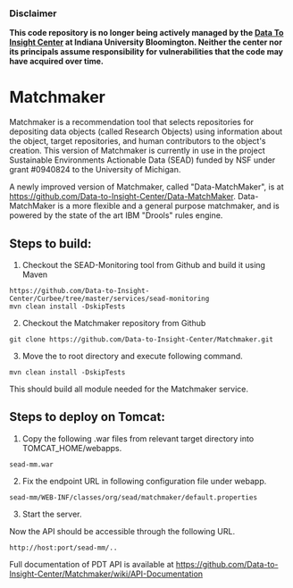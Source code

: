 ### Disclaimer 
<b>This code repository is no longer being actively managed by the <a target="_blank" rel="noopener noreferrer" href="https://pti.iu.edu/centers/d2i/">Data To Insight Center</a> at Indiana University Bloomington. Neither the center nor its principals assume responsibility for vulnerabilities that the code may have acquired over time.</b>

Matchmaker 
============

Matchmaker is a recommendation tool that selects repositories for depositing data objects (called Research Objects) using information about the object, target repositories, and human contributors to the object's creation. This version of Matchmaker is currently in use in the project Sustainable Environments Actionable Data (SEAD) funded by NSF under grant #0940824 to the University of Michigan.

A newly improved version of Matchmaker, called "Data-MatchMaker", is at https://github.com/Data-to-Insight-Center/Data-MatchMaker. Data-MatchMaker is a more flexible and a general purpose matchmaker, and is powered by the state of the art IBM "Drools" rules engine.

Steps to build:
---------------
1) Checkout the SEAD-Monitoring tool from Github and build it using Maven
~~~
https://github.com/Data-to-Insight-Center/Curbee/tree/master/services/sead-monitoring
mvn clean install -DskipTests
~~~
2) Checkout the Matchmaker repository from Github
~~~
git clone https://github.com/Data-to-Insight-Center/Matchmaker.git
~~~
3) Move the to root directory and execute following command.
~~~
mvn clean install -DskipTests
~~~
This should build all module needed for the Matchmaker service.

Steps to deploy on Tomcat:
--------------------------

1) Copy the following .war files from relevant target directory into TOMCAT_HOME/webapps.
~~~
sead-mm.war
~~~

2) Fix the endpoint URL in following configuration file under webapp.
~~~
sead-mm/WEB-INF/classes/org/sead/matchmaker/default.properties
~~~

3) Start the server.

Now the API should be accessible through the following URL.
~~~
http://host:port/sead-mm/..
~~~

Full documentation of PDT API is available at https://github.com/Data-to-Insight-Center/Matchmaker/wiki/API-Documentation
